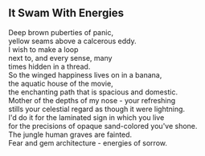 It Swam With Energies
---------------------
Deep brown puberties of panic,  
yellow seams above a calcerous eddy.  
I wish to make a loop  
next to, and every sense, many  
times hidden in a thread.  
So the winged happiness lives on in a banana,  
the aquatic house of the movie,  
the enchanting path that is spacious and domestic.  
Mother of the depths of my nose - your refreshing  
stills your celestial regard as though it were lightning.  
I'd do it for the laminated sign in which you live  
for the precisions of opaque sand-colored you've shone.  
The jungle human graves are fainted.  
Fear and gem architecture - energies of sorrow.  
